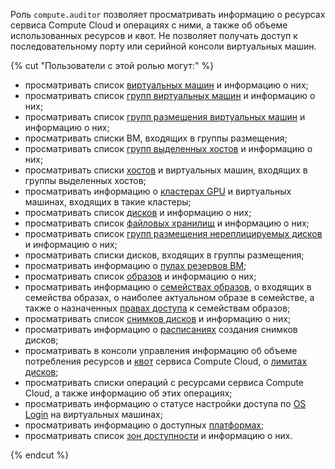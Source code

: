 Роль `compute.auditor` позволяет просматривать информацию о ресурсах сервиса Compute Cloud и операциях с ними, а также об объеме использованных ресурсов и квот. Не позволяет получать доступ к последовательному порту или серийной консоли виртуальных машин.

{% cut "Пользователи с этой ролью могут:" %}

* просматривать список [виртуальных машин](../../compute/concepts/vm.md) и информацию о них;
* просматривать список [групп виртуальных машин](../../compute/concepts/instance-groups/index.md) и информацию о них;
* просматривать список [групп размещения виртуальных машин](../../compute/concepts/placement-groups.md) и информацию о них;
* просматривать списки ВМ, входящих в группы размещения;
* просматривать список [групп выделенных хостов](../../compute/concepts/dedicated-host.md#host-group-size) и информацию о них;
* просматривать списки [хостов](../../compute/concepts/dedicated-host.md) и виртуальных машин, входящих в группы выделенных хостов;
* просматривать информацию о [кластерах GPU](../../compute/concepts/gpus.md#gpu-clusters) и виртуальных машинах, входящих в такие кластеры;
* просматривать список [дисков](../../compute/concepts/disk.md) и информацию о них;
* просматривать список [файловых хранилищ](../../compute/concepts/filesystem.md) и информацию о них;
* просматривать список [групп размещения нереплицируемых дисков](../../compute/concepts/disk-placement-group.md) и информацию о них;
* просматривать списки дисков, входящих в группы размещения;
* просматривать информацию о [пулах резервов ВМ](../../compute/concepts/reserved-pools.md);
* просматривать список [образов](../../compute/concepts/image.md) и информацию о них;
* просматривать информацию о [семействах образов](../../compute/concepts/image.md#family), о входящих в семейства образах, о наиболее актуальном образе в семействе, а также о назначенных [правах доступа](../../iam/concepts/access-control/index.md) к семействам образов;
* просматривать список [снимков дисков](../../compute/concepts/snapshot.md) и информацию о них;
* просматривать информацию о [расписаниях](../../compute/concepts/snapshot-schedule.md) создания снимков дисков;
* просматривать в консоли управления информацию об объеме потребления ресурсов и [квот](../../compute/concepts/limits.md#compute-quotas) сервиса Compute Cloud, о [лимитах дисков](../../compute/concepts/limits.md#compute-limits-disks);
* просматривать списки операций с ресурсами сервиса Compute Cloud, а также информацию об этих операциях;
* просматривать информацию о статусе настройки доступа по [OS Login](../../organization/concepts/os-login.md) на виртуальных машинах;
* просматривать информацию о доступных [платформах](../../compute/concepts/vm-platforms.md);
* просматривать список [зон доступности](../../overview/concepts/geo-scope.md) и информацию о них.

{% endcut %}

